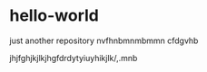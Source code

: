 # hello-world
just another repository
nvfhnbmnmbmmn
cfdgvhb







jhjfghjkjlkjhgfdrdytyiuyhikjlk/,.mnb 
